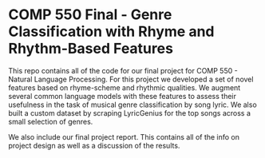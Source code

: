 # COMP 550 Final - Genre Classification with Rhyme and Rhythm-Based Features
This repo contains all of the code for our final project for COMP 550 - Natural Language Processing.
For this project we developed a set of novel features based on rhyme-scheme and rhythmic qualities. We augment several common language models with these features to assess their usefulness in the task of musical genre classification by song lyric. We also built a custom dataset by scraping LyricGenius for the top songs across a small selection of genres.

We also include our final project report. This contains all of the info on project design as well as a discussion of the results.